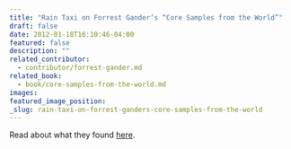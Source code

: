 ```yaml
---
title: "Rain Taxi on Forrest Gander’s “Core Samples from the World”"
draft: false
date: 2012-01-18T16:10:46-04:00
featured: false
description: ""
related_contributor:
  - contributor/forrest-gander.md
related_book:
  - book/core-samples-from-the-world.md
images:
featured_image_position: 
_slug: rain-taxi-on-forrest-ganders-core-samples-from-the-world
---
```


Read about what they found [here](http://www.raintaxi.com/online/2011winter-2/gander.php).

